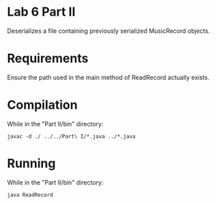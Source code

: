 # Lab 6 Part II
Deserializes a file containing previously serialized MusicRecord objects.

# Requirements
Ensure the path used in the main method of ReadRecord actually exists.

# Compilation
While in the "Part II/bin" directory:
    
    javac -d ./ ../../Part\ I/*.java ../*.java

# Running
While in the "Part II/bin" directory:
    
    java ReadRecord